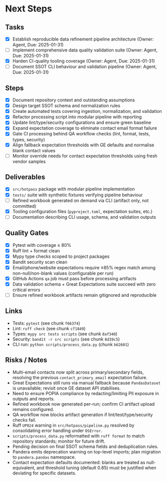 # Next Steps

## Tasks

- [x] Establish reproducible data refinement pipeline architecture (Owner: Agent, Due: 2025-01-31)
- [ ] Implement comprehensive data quality validation suite (Owner: Agent, Due: 2025-01-31)
- [x] Harden CI-quality tooling coverage (Owner: Agent, Due: 2025-01-31)
- [ ] Document SSOT CLI behaviour and validation pipeline (Owner: Agent, Due: 2025-01-31)

## Steps

- [x] Document repository context and outstanding assumptions
- [x] Design target SSOT schema and normalization rules
- [x] Create automated tests covering ingestion, normalization, and validation
- [x] Refactor processing script into modular pipeline with reporting
- [x] Update lint/type/security configurations and ensure green baseline
- [x] Expand expectation coverage to eliminate contact email format failure
- [x] Gate CI processing behind QA workflow checks (lint, format, tests, types, security)
- [x] Align fallback expectation thresholds with GE defaults and normalise blank contact values
- [ ] Monitor override needs for contact expectation thresholds using fresh vendor samples

## Deliverables

- [x] `src/hotpass` package with modular pipeline implementation
- [x] `tests/` suite with synthetic fixtures verifying pipeline behaviour
- [ ] Refined workbook generated on demand via CLI (artifact only, not committed)
- [x] Tooling configuration files (`pyproject.toml`, expectation suites, etc.)
- [ ] Documentation describing CLI usage, schema, and validation outputs

## Quality Gates

- [x] Pytest with coverage ≥ 80%
- [x] Ruff lint + format clean
- [x] Mypy type checks scoped to project packages
- [x] Bandit security scan clean
- [x] Email/phone/website expectations require ≥85% regex match among non-null/non-blank values (configurable per run)
- [x] GitHub Actions `qa` job must pass before processing artifacts
- [x] Data validation schema + Great Expectations suite succeed with zero critical errors
- [ ] Ensure refined workbook artifacts remain gitignored and reproducible

## Links

- Tests: `pytest` (see chunk `f66374`)
- Lint: `ruff check` (see chunk `cf1849`)
- Types: `mypy src tests scripts` (see chunk `8af340`)
- Security: `bandit -r src scripts` (see chunk `8d39c5`)
- CLI run: `python scripts/process_data.py` (chunk `b62601`)

## Risks / Notes

- Multi-email contacts now split across primary/secondary fields, resolving the previous `contact_primary_email` expectation failure.
- Great Expectations still runs via manual fallback because `PandasDataset` is unavailable; revisit once GE dataset API stabilises.
- Need to ensure POPIA compliance by redacting/limiting PII exposure in outputs and reports.
- Refined workbook now generated per-run; confirm CI artifact upload remains configured.
- QA workflow now blocks artifact generation if lint/test/type/security checks fail.
- Ruff `UP024` warning in `src/hotpass/pipeline.py` resolved by consolidating error handling under `OSError`.
- `scripts/process_data.py` reformatted with `ruff format` to match repository standards; monitor for future drift.
- Pending decision on final SSOT schema fields and deduplication rules.
- Pandera emits deprecation warning on top-level imports; plan migration to `pandera.pandas` namespace.
- Contact expectation defaults documented: blanks are treated as null-equivalent, and threshold tuning (default 0.85) must be justified when deviating for specific datasets.
